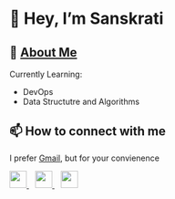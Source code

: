 # 👋 Hey, I’m Sanskrati

## 👀 [About Me](https://31sanskrati.github.io/Portfolio_website/)

Currently Learning:
- DevOps
- Data Structutre and Algorithms

## 📫 How to connect with me
I prefer [Gmail](31sanskrati@gmail.com), but for your convienence

<a href="https://twitter.com/azura_dios">
    <img width="30px" src="https://www.vectorlogo.zone/logos/twitter/twitter-official.svg" />
  </a>&ensp;
  <a href="https://www.linkedin.com/in/sanskrati-jain/">
    <img width="30px" src="https://www.vectorlogo.zone/logos/linkedin/linkedin-icon.svg" />
  </a>&ensp;
  <a href="https://kunalkushwaha.com">
  <img width="30px" src="https://cdn.hashnode.com/res/hashnode/image/upload/v1611902473383/CDyAuTy75.png?auto=compress" />
  </a>
